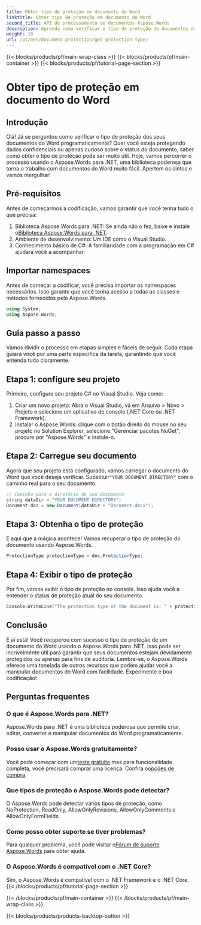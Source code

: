 ```yaml
---
title: Obter tipo de proteção em documento do Word
linktitle: Obter tipo de proteção em documento do Word
second_title: API de processamento de documentos Aspose.Words
description: Aprenda como verificar o tipo de proteção de documentos do Word usando o Aspose.Words para .NET. Guia passo a passo, exemplos de código e perguntas frequentes incluídos.
weight: 10
url: /pt/net/document-protection/get-protection-type/
---
```


{{< blocks/products/pf/main-wrap-class >}}
{{< blocks/products/pf/main-container >}}
{{< blocks/products/pf/tutorial-page-section >}}

# Obter tipo de proteção em documento do Word

## Introdução

Olá! Já se perguntou como verificar o tipo de proteção dos seus documentos do Word programaticamente? Quer você esteja protegendo dados confidenciais ou apenas curioso sobre o status do documento, saber como obter o tipo de proteção pode ser muito útil. Hoje, vamos percorrer o processo usando o Aspose.Words para .NET, uma biblioteca poderosa que torna o trabalho com documentos do Word muito fácil. Apertem os cintos e vamos mergulhar!

## Pré-requisitos

Antes de começarmos a codificação, vamos garantir que você tenha tudo o que precisa:

1. Biblioteca Aspose.Words para .NET: Se ainda não o fez, baixe e instale o[Biblioteca Aspose.Words para .NET](https://releases.aspose.com/words/net/).
2. Ambiente de desenvolvimento: Um IDE como o Visual Studio.
3. Conhecimento básico de C#: A familiaridade com a programação em C# ajudará você a acompanhar.

## Importar namespaces

Antes de começar a codificar, você precisa importar os namespaces necessários. Isso garante que você tenha acesso a todas as classes e métodos fornecidos pelo Aspose.Words.

```csharp
using System;
using Aspose.Words;
```

## Guia passo a passo

Vamos dividir o processo em etapas simples e fáceis de seguir. Cada etapa guiará você por uma parte específica da tarefa, garantindo que você entenda tudo claramente.

## Etapa 1: configure seu projeto

Primeiro, configure seu projeto C# no Visual Studio. Veja como:

1. Criar um novo projeto: Abra o Visual Studio, vá em Arquivo > Novo > Projeto e selecione um aplicativo de console (.NET Core ou .NET Framework).
2. Instalar o Aspose.Words: clique com o botão direito do mouse no seu projeto no Solution Explorer, selecione "Gerenciar pacotes NuGet", procure por "Aspose.Words" e instale-o.

## Etapa 2: Carregue seu documento

Agora que seu projeto está configurado, vamos carregar o documento do Word que você deseja verificar. Substituir`"YOUR DOCUMENT DIRECTORY"` com o caminho real para o seu documento.

```csharp
// Caminho para o diretório do seu documento
string dataDir = "YOUR DOCUMENT DIRECTORY";
Document doc = new Document(dataDir + "Document.docx");
```

## Etapa 3: Obtenha o tipo de proteção

É aqui que a mágica acontece! Vamos recuperar o tipo de proteção do documento usando Aspose.Words.

```csharp
ProtectionType protectionType = doc.ProtectionType;
```

## Etapa 4: Exibir o tipo de proteção

Por fim, vamos exibir o tipo de proteção no console. Isso ajuda você a entender o status de proteção atual do seu documento.

```csharp
Console.WriteLine("The protection type of the document is: " + protectionType);
```

## Conclusão

E aí está! Você recuperou com sucesso o tipo de proteção de um documento do Word usando o Aspose.Words para .NET. Isso pode ser incrivelmente útil para garantir que seus documentos estejam devidamente protegidos ou apenas para fins de auditoria. Lembre-se, o Aspose.Words oferece uma tonelada de outros recursos que podem ajudar você a manipular documentos do Word com facilidade. Experimente e boa codificação!

## Perguntas frequentes

### O que é Aspose.Words para .NET?
Aspose.Words para .NET é uma biblioteca poderosa que permite criar, editar, converter e manipular documentos do Word programaticamente.

### Posso usar o Aspose.Words gratuitamente?
 Você pode começar com um[teste gratuito](https://releases.aspose.com/) mas para funcionalidade completa, você precisará comprar uma licença. Confira o[opções de compra](https://purchase.aspose.com/buy).

### Que tipos de proteção o Aspose.Words pode detectar?
O Aspose.Words pode detectar vários tipos de proteção, como NoProtection, ReadOnly, AllowOnlyRevisions, AllowOnlyComments e AllowOnlyFormFields.

### Como posso obter suporte se tiver problemas?
 Para qualquer problema, você pode visitar o[Fórum de suporte Aspose.Words](https://forum.aspose.com/c/words/8) para obter ajuda.

### O Aspose.Words é compatível com o .NET Core?
Sim, o Aspose.Words é compatível com o .NET Framework e o .NET Core.
{{< /blocks/products/pf/tutorial-page-section >}}

{{< /blocks/products/pf/main-container >}}
{{< /blocks/products/pf/main-wrap-class >}}

{{< blocks/products/products-backtop-button >}}
